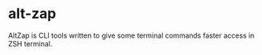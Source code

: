 # alt-zap
AltZap is CLI tools written to give some terminal commands faster access in ZSH terminal.
